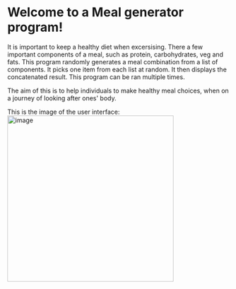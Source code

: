 # Welcome to a Meal generator program!
 It is important to keep a healthy diet when excersising. There a few important components of a meal, such as protein, carbohydrates, veg and fats. This program randomly generates a meal combination from a list of components. It picks one item from each list at random. It then displays the concatenated result. This program can be ran multiple times.
 
The aim of this is to help individuals to make healthy meal choices, when on a journey of looking after ones' body. 

This is the image of the user interface:
<img width="376" alt="image" src="https://github.com/ik339/Meal-Generator/assets/99621737/75f90d62-fd8c-46f2-b2e0-a2f71681b6a8">

